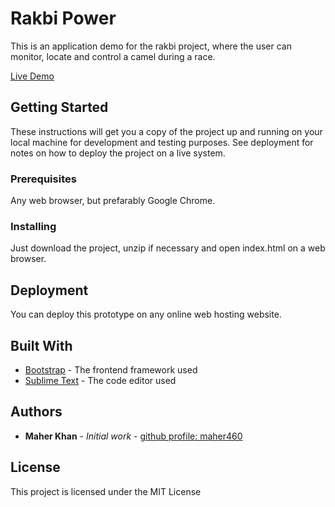 # Rakbi Power

This is an application demo for the rakbi project, where the user can monitor, locate and control a camel during a race.

[Live Demo](https://qatarsc.github.io/rakbi_power/)


## Getting Started

These instructions will get you a copy of the project up and running on your local machine for development and testing purposes. See deployment for notes on how to deploy the project on a live system.

### Prerequisites

Any web browser, but prefarably Google Chrome.

### Installing

Just download the project, unzip if necessary and open index.html on a web browser.

## Deployment

You can deploy this prototype on any online web hosting website. 

## Built With

* [Bootstrap](https://getbootstrap.com/) - The frontend framework used
* [Sublime Text](https://www.sublimetext.com/) - The code editor used

## Authors

* **Maher Khan** - *Initial work* - [github profile: maher460](https://github.com/maher460)

## License

This project is licensed under the MIT License
